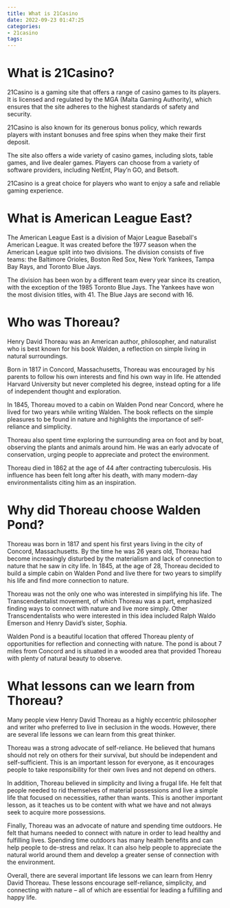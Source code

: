 ```yaml
---
title: What is 21Casino
date: 2022-09-23 01:47:25
categories:
- 21casino
tags:
---
```



#  What is 21Casino?

21Casino is a gaming site that offers a range of casino games to its players. It is licensed and regulated by the MGA (Malta Gaming Authority), which ensures that the site adheres to the highest standards of safety and security.

21Casino is also known for its generous bonus policy, which rewards players with instant bonuses and free spins when they make their first deposit.

The site also offers a wide variety of casino games, including slots, table games, and live dealer games. Players can choose from a variety of software providers, including NetEnt, Play’n GO, and Betsoft.

21Casino is a great choice for players who want to enjoy a safe and reliable gaming experience.

#  What is American League East?

The American League East is a division of Major League Baseball's American League. It was created before the 1977 season when the American League split into two divisions. The division consists of five teams: the Baltimore Orioles, Boston Red Sox, New York Yankees, Tampa Bay Rays, and Toronto Blue Jays.

The division has been won by a different team every year since its creation, with the exception of the 1985 Toronto Blue Jays. The Yankees have won the most division titles, with 41. The Blue Jays are second with 16.

#  Who was Thoreau?

Henry David Thoreau was an American author, philosopher, and naturalist who is best known for his book Walden, a reflection on simple living in natural surroundings.

Born in 1817 in Concord, Massachusetts, Thoreau was encouraged by his parents to follow his own interests and find his own way in life. He attended Harvard University but never completed his degree, instead opting for a life of independent thought and exploration.

In 1845, Thoreau moved to a cabin on Walden Pond near Concord, where he lived for two years while writing Walden. The book reflects on the simple pleasures to be found in nature and highlights the importance of self-reliance and simplicity.

Thoreau also spent time exploring the surrounding area on foot and by boat, observing the plants and animals around him. He was an early advocate of conservation, urging people to appreciate and protect the environment.

Thoreau died in 1862 at the age of 44 after contracting tuberculosis. His influence has been felt long after his death, with many modern-day environmentalists citing him as an inspiration.

#  Why did Thoreau choose Walden Pond?

Thoreau was born in 1817 and spent his first years living in the city of Concord, Massachusetts. By the time he was 26 years old, Thoreau had become increasingly disturbed by the materialism and lack of connection to nature that he saw in city life. In 1845, at the age of 28, Thoreau decided to build a simple cabin on Walden Pond and live there for two years to simplify his life and find more connection to nature.

Thoreau was not the only one who was interested in simplifying his life. The Transcendentalist movement, of which Thoreau was a part, emphasized finding ways to connect with nature and live more simply. Other Transcendentalists who were interested in this idea included Ralph Waldo Emerson and Henry David’s sister, Sophia.

Walden Pond is a beautiful location that offered Thoreau plenty of opportunities for reflection and connecting with nature. The pond is about 7 miles from Concord and is situated in a wooded area that provided Thoreau with plenty of natural beauty to observe.

#  What lessons can we learn from Thoreau?

Many people view Henry David Thoreau as a highly eccentric philosopher and writer who preferred to live in seclusion in the woods. However, there are several life lessons we can learn from this great thinker.

Thoreau was a strong advocate of self-reliance. He believed that humans should not rely on others for their survival, but should be independent and self-sufficient. This is an important lesson for everyone, as it encourages people to take responsibility for their own lives and not depend on others.

In addition, Thoreau believed in simplicity and living a frugal life. He felt that people needed to rid themselves of material possessions and live a simple life that focused on necessities, rather than wants. This is another important lesson, as it teaches us to be content with what we have and not always seek to acquire more possessions.

Finally, Thoreau was an advocate of nature and spending time outdoors. He felt that humans needed to connect with nature in order to lead healthy and fulfilling lives. Spending time outdoors has many health benefits and can help people to de-stress and relax. It can also help people to appreciate the natural world around them and develop a greater sense of connection with the environment.

Overall, there are several important life lessons we can learn from Henry David Thoreau. These lessons encourage self-reliance, simplicity, and connecting with nature – all of which are essential for leading a fulfilling and happy life.